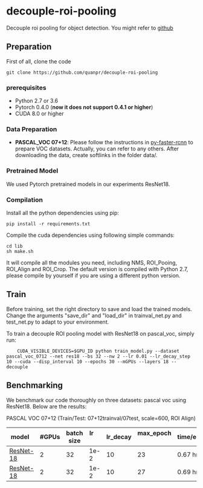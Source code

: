 # decouple-roi-pooling
Decouple roi pooling for object detection. You might refer to [github](https://github.com/quanpr/decouple-roi-pooling)

## Preparation

First of all, clone the code
```
git clone https://github.com/quanpr/decouple-roi-pooling
```

### prerequisites

* Python 2.7 or 3.6
* Pytorch 0.4.0 (**now it does not support 0.4.1 or higher**)
* CUDA 8.0 or higher

### Data Preparation

* **PASCAL_VOC 07+12**: Please follow the instructions in [py-faster-rcnn](https://github.com/rbgirshick/py-faster-rcnn#beyond-the-demo-installation-for-training-and-testing-models) to prepare VOC datasets. Actually, you can refer to any others. After downloading the data, create softlinks in the folder data/.

### Pretrained Model

We used Pytorch pretrained models in our experiments ResNet18. 

### Compilation

Install all the python dependencies using pip:
```
pip install -r requirements.txt
```

Compile the cuda dependencies using following simple commands:

```
cd lib
sh make.sh
```

It will compile all the modules you need, including NMS, ROI_Pooing, ROI_Align and ROI_Crop. The default version is compiled with Python 2.7, please compile by yourself if you are using a different python version.

## Train

Before training, set the right directory to save and load the trained models. Change the arguments "save_dir" and "load_dir" in trainval_net.py and test_net.py to adapt to your environment.

To train a decouple ROI pooling model with ResNet18 on pascal_voc, simply run:

```
	CUDA_VISIBLE_DEVICES=$GPU_ID python train_model.py --dataset pascal_voc_0712 --net res18 --bs 32 --nw 2 --lr 0.01 --lr_decay_step 10 --cuda --disp_interval 10 --epochs 30 --mGPUs --layers 18 --decouple 
```

## Benchmarking

We benchmark our code thoroughly on three datasets: pascal voc using ResNet18. Below are the results:

PASCAL VOC 07+12 (Train/Test: 07+12trainval/07test, scale=600, ROI Align)

model    | #GPUs | batch size | lr        | lr_decay | max_epoch     |  time/epoch | mem/GPU | mAP
---------|--------|-----|--------|-----|-----|-------|--------|-----
[ResNet-18](https://drive.google.com/open?id=1UBwV8pLwBKNpRfJacJVYUl5qBcAuSo7k)     | 2 | 32 | 1e-2 | 10   | 23   |  0.67 hr | 10265MB   | 73.0
[ResNet-18](https://drive.google.com/open?id=1eQhU1Wf6JolPQ03uf_YVpvmf480YFHIF)     | 2 | 32 | 1e-2 | 10  | 27  |  0.69 hr | 17830MB   | 72.7